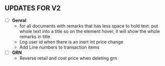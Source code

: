 ## UPDATES FOR V2
- [ ] **Genral**
     - for all documents with remarks that has less space to hold text. put whole text into a title so on the element hover, it will show the whole remarks in title
     - Log user id when there is an inert int price change
     - Add Line numbers to transaction items
- [ ] **GRN**
     - Reverse retail and cost price when deleting grn
  